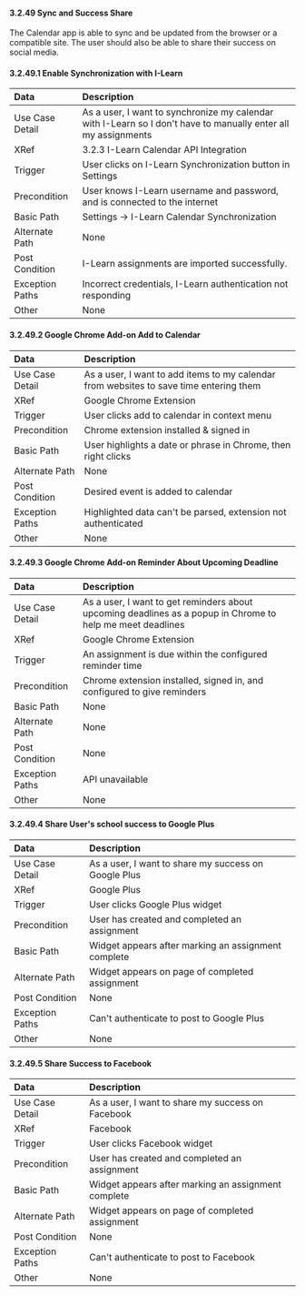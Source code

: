 #### 3.2.49 Sync and Success Share

The Calendar app is able to sync and be updated from the browser or a compatible site. The user should also be able to share their success on social media.

#### 3.2.49.1 Enable Synchronization with I-Learn

| Data          | Description |
|:--------------| :--------------|
|Use Case Detail| As a user, I want to synchronize my calendar with I-Learn so I don't have to manually enter all my assignments|
|XRef           | 3.2.3 I-Learn Calendar API Integration |
|Trigger        | User clicks on I-Learn Synchronization button in Settings |
|Precondition   | User knows I-Learn username and password, and is connected to the internet|
|Basic Path     | Settings -> I-Learn Calendar Synchronization|
|Alternate Path | None|
|Post Condition | I-Learn assignments are imported successfully.|
|Exception Paths| Incorrect credentials, I-Learn authentication not responding|
|Other          | None|


#### 3.2.49.2 Google Chrome Add-on Add to Calendar

| Data          | Description |
|:--------------| :--------------|
|Use Case Detail| As a user, I want to add items to my calendar from websites to save time entering them|
|XRef           | Google Chrome Extension |
|Trigger        | User clicks add to calendar in context menu|
|Precondition   | Chrome extension installed & signed in|
|Basic Path     | User highlights a date or phrase in Chrome, then right clicks |
|Alternate Path | None|
|Post Condition | Desired event is added to calendar|
|Exception Paths| Highlighted data can't be parsed, extension not authenticated |
|Other          | None|

#### 3.2.49.3 Google Chrome Add-on Reminder About Upcoming Deadline

| Data          | Description |
|:--------------| :--------------|
|Use Case Detail| As a user, I want to get reminders about upcoming deadlines as a popup in Chrome to help me meet deadlines|
|XRef           | Google Chrome Extension |
|Trigger        | An assignment is due within the configured reminder time|
|Precondition   | Chrome extension installed, signed in, and configured to give reminders|
|Basic Path     | None|
|Alternate Path | None|
|Post Condition | None|
|Exception Paths| API unavailable|
|Other          | None|

#### 3.2.49.4 Share User's school success to Google Plus

| Data          | Description |
|:--------------| :--------------|
|Use Case Detail| As a user, I want to share my success on Google Plus|
|XRef           | Google Plus|
|Trigger        | User clicks Google Plus widget|
|Precondition   | User has created and completed an assignment|
|Basic Path     | Widget appears after marking an assignment complete |
|Alternate Path | Widget appears on page of completed assignment|
|Post Condition | None|
|Exception Paths| Can't authenticate to post to Google Plus|
|Other          | None|

#### 3.2.49.5 Share Success to Facebook

| Data          | Description |
|:--------------| :--------------|
|Use Case Detail| As a user, I want to share my success on Facebook|
|XRef           | Facebook|
|Trigger        | User clicks Facebook widget|
|Precondition   | User has created and completed an assignment|
|Basic Path     | Widget appears after marking an assignment complete |
|Alternate Path | Widget appears on page of completed assignment|
|Post Condition | None|
|Exception Paths| Can't authenticate to post to Facebook|
|Other          | None|

